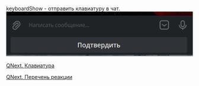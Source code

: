
keyboardShow - отправить клавиатуру в чат.
![](./1.png)





[QNext. Клавиатура](/ph/QNext-admin-keyboard-about-05-08)

[QNext. Перечень реакции](/ph/QNext-admin-reaction-about-05-01)